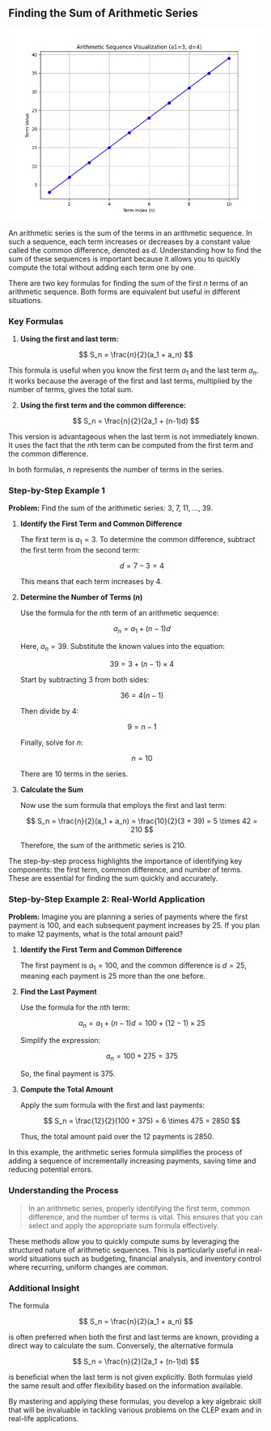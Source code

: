 ## Finding the Sum of Arithmetic Series

![Plot of arithmetic sequence with $a_1=3$ and $d=4$, showing term progression.](images/plot_1_10-02-lesson-finding-the-sum-of-arithmetic-series.md.png)

An arithmetic series is the sum of the terms in an arithmetic sequence. In such a sequence, each term increases or decreases by a constant value called the common difference, denoted as $d$. Understanding how to find the sum of these sequences is important because it allows you to quickly compute the total without adding each term one by one.

There are two key formulas for finding the sum of the first $n$ terms of an arithmetic sequence. Both forms are equivalent but useful in different situations.

### Key Formulas

1. **Using the first and last term:**

$$
S_n = \frac{n}{2}(a_1 + a_n)
$$

This formula is useful when you know the first term $a_1$ and the last term $a_n$. It works because the average of the first and last terms, multiplied by the number of terms, gives the total sum.

2. **Using the first term and the common difference:**

$$
S_n = \frac{n}{2}(2a_1 + (n-1)d)
$$

This version is advantageous when the last term is not immediately known. It uses the fact that the $n$th term can be computed from the first term and the common difference.

In both formulas, $n$ represents the number of terms in the series.

### Step-by-Step Example 1

**Problem:** Find the sum of the arithmetic series: $3,\; 7,\; 11,\; \ldots,\; 39$.

1. **Identify the First Term and Common Difference**

   The first term is $a_1 = 3$. To determine the common difference, subtract the first term from the second term:

   $$
d = 7 - 3 = 4
   $$

   This means that each term increases by $4$.

2. **Determine the Number of Terms ($n$)**

   Use the formula for the $n$th term of an arithmetic sequence:

   $$
a_n = a_1 + (n-1)d
   $$

   Here, $a_n = 39$. Substitute the known values into the equation:

   $$
39 = 3 + (n-1)\times 4
   $$

   Start by subtracting $3$ from both sides:

   $$
36 = 4(n-1)
   $$

   Then divide by $4$:

   $$
9 = n - 1
   $$

   Finally, solve for $n$:

   $$
n = 10
   $$

   There are $10$ terms in the series.

3. **Calculate the Sum**

   Now use the sum formula that employs the first and last term:

   $$
S_n = \frac{n}{2}(a_1 + a_n) = \frac{10}{2}(3 + 39) = 5 \times 42 = 210
   $$

   Therefore, the sum of the arithmetic series is $210$.

The step-by-step process highlights the importance of identifying key components: the first term, common difference, and number of terms. These are essential for finding the sum quickly and accurately.

### Step-by-Step Example 2: Real-World Application

**Problem:** Imagine you are planning a series of payments where the first payment is $100$, and each subsequent payment increases by $25$. If you plan to make $12$ payments, what is the total amount paid?

1. **Identify the First Term and Common Difference**

   The first payment is $a_1 = 100$, and the common difference is $d = 25$, meaning each payment is $25$ more than the one before.

2. **Find the Last Payment**

   Use the formula for the $n$th term:

   $$
a_n = a_1 + (n-1)d = 100 + (12-1) \times 25
   $$

   Simplify the expression:

   $$
a_n = 100 + 275 = 375
   $$

   So, the final payment is $375$.

3. **Compute the Total Amount**

   Apply the sum formula with the first and last payments:

   $$
S_n = \frac{12}{2}(100 + 375) = 6 \times 475 = 2850
   $$

   Thus, the total amount paid over the $12$ payments is $2850$.

In this example, the arithmetic series formula simplifies the process of adding a sequence of incrementally increasing payments, saving time and reducing potential errors.

### Understanding the Process

> In an arithmetic series, properly identifying the first term, common difference, and the number of terms is vital. This ensures that you can select and apply the appropriate sum formula effectively.

These methods allow you to quickly compute sums by leveraging the structured nature of arithmetic sequences. This is particularly useful in real-world situations such as budgeting, financial analysis, and inventory control where recurring, uniform changes are common.

### Additional Insight

The formula

$$
S_n = \frac{n}{2}(a_1 + a_n)
$$

is often preferred when both the first and last terms are known, providing a direct way to calculate the sum. Conversely, the alternative formula

$$
S_n = \frac{n}{2}(2a_1 + (n-1)d)
$$

is beneficial when the last term is not given explicitly. Both formulas yield the same result and offer flexibility based on the information available.

By mastering and applying these formulas, you develop a key algebraic skill that will be invaluable in tackling various problems on the CLEP exam and in real-life applications.